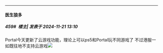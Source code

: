 ﻿
*****

####  医生狼多  
##### 459#         楼主| 发表于 2024-11-21 13:10

Portal今天更新了云游戏功能，理论上可以ps5和Portal玩不同游戏了
不过港服一如既往地不支持云游戏<img src="https://static.saraba1st.com/image/smiley/face2017/009.gif" referrerpolicy="no-referrer">

